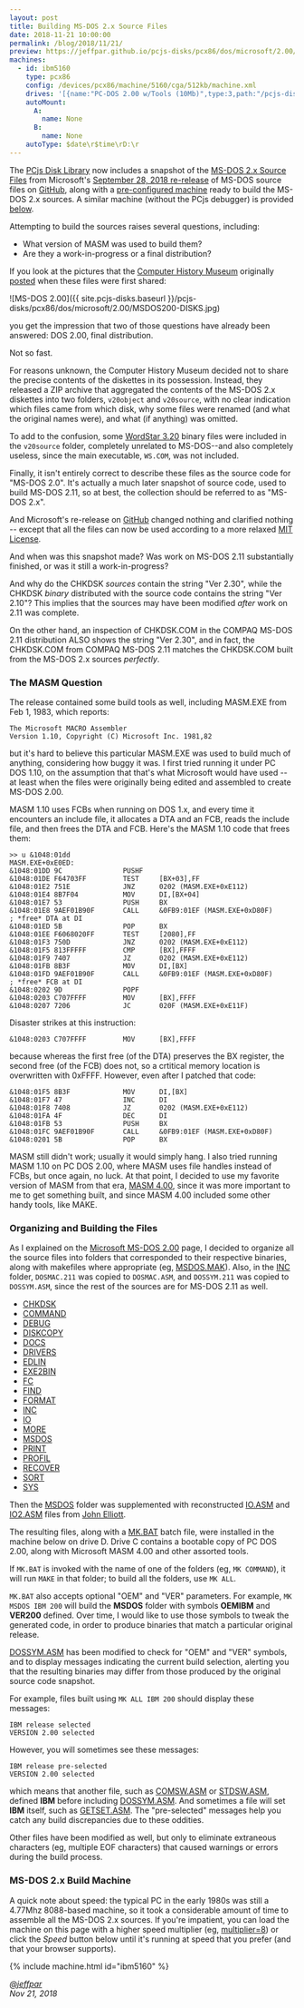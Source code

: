 ```yaml
---
layout: post
title: Building MS-DOS 2.x Source Files
date: 2018-11-21 10:00:00
permalink: /blog/2018/11/21/
preview: https://jeffpar.github.io/pcjs-disks/pcx86/dos/microsoft/2.00/MSDOS200-DISKS.jpg
machines:
  - id: ibm5160
    type: pcx86
    config: /devices/pcx86/machine/5160/cga/512kb/machine.xml
    drives: '[{name:"PC-DOS 2.00 w/Tools (10Mb)",type:3,path:"/pcjs-disks/pcx86/drives/10mb/PCDOS200-C400.json"},{name:"MS-DOS 2.x Source (10Mb)",type:3,path:"/pcjs-disks/pcx86/dos/microsoft/2.00/MSDOS2X-SRC.json"}]'
    autoMount:
      A:
        name: None
      B:
        name: None
    autoType: $date\r$time\rD:\r
---
```


The [PCjs Disk Library](/disks/pcx86/) now includes a snapshot of the [MS-DOS 2.x Source Files](/disks/pcx86/dos/microsoft/2.00/)
from Microsoft's [September 28, 2018 re-release](https://blogs.msdn.microsoft.com/commandline/2018/09/28/re-open-sourcing-ms-dos-1-25-and-2-0/)
of MS-DOS source files on [GitHub](https://github.com/microsoft/ms-dos), along with a
[pre-configured machine](/disks/pcx86/dos/microsoft/2.00/#ms-dos-2x-build-machine) ready to build the MS-DOS 2.x sources.
A similar machine (without the PCjs debugger) is provided [below](#ms-dos-2x-build-machine).

Attempting to build the sources raises several questions, including:

- What version of MASM was used to build them?
- Are they a work-in-progress or a final distribution?

If you look at the pictures that the [Computer History Museum](http://www.computerhistory.org/) originally
[posted](http://www.computerhistory.org/atchm/microsoft-ms-dos-early-source-code/) when these files were first shared:

![MS-DOS 2.00]({{ site.pcjs-disks.baseurl }}/pcjs-disks/pcx86/dos/microsoft/2.00/MSDOS200-DISKS.jpg)

you get the impression that two of those questions have already been answered: DOS 2.00, final distribution.

Not so fast.

For reasons unknown, the Computer History Museum decided not to share the precise contents of the diskettes in
its possession.  Instead, they released a ZIP archive that aggregated the contents of the MS-DOS 2.x diskettes into
two folders, `v20object` and `v20source`, with no clear indication which files came from which disk, why some files
were renamed (and what the original names were), and what (if anything) was omitted.

To add to the confusion, some [WordStar 3.20](/disks/pcx86/apps/other/wordstar/3.20/) binary files were included in the
`v20source` folder, completely unrelated to MS-DOS--and also completely useless, since the main executable, `WS.COM`, was not
included.

Finally, it isn't entirely correct to describe these files as the source code for "MS-DOS 2.0".  It's actually a much later
snapshot of source code, used to build MS-DOS 2.11, so at best, the collection should be referred to as "MS-DOS 2.x".

And Microsoft's re-release on [GitHub](https://github.com/microsoft/ms-dos) changed nothing and clarified nothing -- except
that all the files can now be used according to a more relaxed [MIT License](https://en.wikipedia.org/wiki/MIT_License).

And when was this snapshot made?  Was work on MS-DOS 2.11 substantially finished, or was it still a work-in-progress?

And why do the CHKDSK *sources* contain the string "Ver 2.30", while the CHKDSK *binary* distributed with the source
code contains the string "Ver 2.10"?  This implies that the sources may have been modified *after* work on 2.11 was complete.

On the other hand, an inspection of CHKDSK.COM in the COMPAQ MS-DOS 2.11 distribution ALSO shows the string "Ver 2.30",
and in fact, the CHKDSK.COM from COMPAQ MS-DOS 2.11 matches the CHKDSK.COM built from the MS-DOS 2.x sources *perfectly*.

### The MASM Question

The release contained some build tools as well, including MASM.EXE from Feb 1, 1983, which reports:

    The Microsoft MACRO Assembler
    Version 1.10, Copyright (C) Microsoft Inc. 1981,82

but it's hard to believe this particular MASM.EXE was used to build much of anything, considering how buggy it was.
I first tried running it under PC DOS 1.10, on the assumption that that's what Microsoft would have used -- at least
when the files were originally being edited and assembled to create MS-DOS 2.00.

MASM 1.10 uses FCBs when running on DOS 1.x, and every time it encounters an include file, it allocates a DTA and an
FCB, reads the include file, and then frees the DTA and FCB.  Here's the MASM 1.10 code that frees them:

    >> u &1048:01dd
    MASM.EXE+0xE0ED:
    &1048:01DD 9C               PUSHF   
    &1048:01DE F64703FF         TEST     [BX+03],FF
    &1048:01E2 751E             JNZ      0202 (MASM.EXE+0xE112)
    &1048:01E4 8B7F04           MOV      DI,[BX+04]
    &1048:01E7 53               PUSH     BX
    &1048:01E8 9AEF01B90F       CALL     &0FB9:01EF (MASM.EXE+0xD80F)       ; *free* DTA at DI
    &1048:01ED 5B               POP      BX
    &1048:01EE F6068020FF       TEST     [2080],FF
    &1048:01F3 750D             JNZ      0202 (MASM.EXE+0xE112)
    &1048:01F5 813FFFFF         CMP      [BX],FFFF
    &1048:01F9 7407             JZ       0202 (MASM.EXE+0xE112)
    &1048:01FB 8B3F             MOV      DI,[BX]
    &1048:01FD 9AEF01B90F       CALL     &0FB9:01EF (MASM.EXE+0xD80F)       ; *free* FCB at DI
    &1048:0202 9D               POPF    
    &1048:0203 C707FFFF         MOV      [BX],FFFF
    &1048:0207 7206             JC       020F (MASM.EXE+0xE11F)

Disaster strikes at this instruction:

    &1048:0203 C707FFFF         MOV      [BX],FFFF

because whereas the first free (of the DTA) preserves the BX register, the second free (of the FCB) does not, so a
crtitical memory location is overwritten with 0xFFFF.  However, even after I patched that code:

    &1048:01F5 8B3F             MOV      DI,[BX]
    &1048:01F7 47               INC      DI
    &1048:01F8 7408             JZ       0202 (MASM.EXE+0xE112)
    &1048:01FA 4F               DEC      DI
    &1048:01FB 53               PUSH     BX
    &1048:01FC 9AEF01B90F       CALL     &0FB9:01EF (MASM.EXE+0xD80F)
    &1048:0201 5B               POP      BX

MASM still didn't work; usually it would simply hang.  I also tried running MASM 1.10 on PC DOS 2.00, where MASM
uses file handles instead of FCBs, but once again, no luck.  At that point, I decided to use my favorite version of
MASM from that era, [MASM 4.00](/disks/pcx86/tools/microsoft/masm/4.00/), since it was more important to me to get
something built, and since MASM 4.00 included some other handy tools, like MAKE.

### Organizing and Building the Files

As I explained on the [Microsoft MS-DOS 2.00](/disks/pcx86/dos/microsoft/2.00/) page, I decided to organize all
the source files into folders that corresponded to their respective binaries, along with makefiles where appropriate
(eg, [MSDOS.MAK](https://github.com/jeffpar/pcjs-disks/blob/master/pcx86/dos/microsoft/2.00/src/MSDOS/MSDOS.MAK)).
Also, in the [INC](https://github.com/jeffpar/pcjs-disks/tree/master/pcx86/dos/microsoft/2.00/src/INC) folder,
`DOSMAC.211` was copied to `DOSMAC.ASM`, and `DOSSYM.211` was copied to `DOSSYM.ASM`, since the rest of the sources
are for MS-DOS 2.11 as well.

- [CHKDSK](https://github.com/jeffpar/pcjs-disks/tree/master/pcx86/dos/microsoft/2.00/src/CHKDSK)
- [COMMAND](https://github.com/jeffpar/pcjs-disks/tree/master/pcx86/dos/microsoft/2.00/src/COMMAND)
- [DEBUG](https://github.com/jeffpar/pcjs-disks/tree/master/pcx86/dos/microsoft/2.00/src/DEBUG)
- [DISKCOPY](https://github.com/jeffpar/pcjs-disks/tree/master/pcx86/dos/microsoft/2.00/src/DISKCOPY)
- [DOCS](https://github.com/jeffpar/pcjs-disks/tree/master/pcx86/dos/microsoft/2.00/src/DOCS)
- [DRIVERS](https://github.com/jeffpar/pcjs-disks/tree/master/pcx86/dos/microsoft/2.00/src/DRIVERS)
- [EDLIN](https://github.com/jeffpar/pcjs-disks/tree/master/pcx86/dos/microsoft/2.00/src/EDLIN)
- [EXE2BIN](https://github.com/jeffpar/pcjs-disks/tree/master/pcx86/dos/microsoft/2.00/src/EXE2BIN)
- [FC](https://github.com/jeffpar/pcjs-disks/tree/master/pcx86/dos/microsoft/2.00/src/FC)
- [FIND](https://github.com/jeffpar/pcjs-disks/tree/master/pcx86/dos/microsoft/2.00/src/FIND)
- [FORMAT](https://github.com/jeffpar/pcjs-disks/tree/master/pcx86/dos/microsoft/2.00/src/FORMAT)
- [INC](https://github.com/jeffpar/pcjs-disks/tree/master/pcx86/dos/microsoft/2.00/src/INC)
- [IO](https://github.com/jeffpar/pcjs-disks/tree/master/pcx86/dos/microsoft/2.00/src/IO)
- [MORE](https://github.com/jeffpar/pcjs-disks/tree/master/pcx86/dos/microsoft/2.00/src/MORE)
- [MSDOS](https://github.com/jeffpar/pcjs-disks/tree/master/pcx86/dos/microsoft/2.00/src/MSDOS)
- [PRINT](https://github.com/jeffpar/pcjs-disks/tree/master/pcx86/dos/microsoft/2.00/src/PRINT)
- [PROFIL](https://github.com/jeffpar/pcjs-disks/tree/master/pcx86/dos/microsoft/2.00/src/PROFIL)
- [RECOVER](https://github.com/jeffpar/pcjs-disks/tree/master/pcx86/dos/microsoft/2.00/src/RECOVER)
- [SORT](https://github.com/jeffpar/pcjs-disks/tree/master/pcx86/dos/microsoft/2.00/src/SORT)
- [SYS](https://github.com/jeffpar/pcjs-disks/tree/master/pcx86/dos/microsoft/2.00/src/SYS)

Then the [MSDOS](https://github.com/jeffpar/pcjs-disks/tree/master/pcx86/dos/microsoft/2.00/src/MSDOS)
folder was supplemented with reconstructed
[IO.ASM](https://jeffpar.github.io/pcjs-disks/pcx86/dos/microsoft/2.00/src/MSDOS/IO.ASM) and
[IO2.ASM](https://jeffpar.github.io/pcjs-disks/pcx86/dos/microsoft/2.00/src/MSDOS/IO2.ASM) files from
[John Elliott](http://www.seasip.info/DOS/).

The resulting files, along with a [MK.BAT](https://github.com/jeffpar/pcjs-disks/blob/master/pcx86/dos/microsoft/2.00/src/MK.BAT)
batch file, were installed in the machine below on drive D.  Drive C contains a bootable copy of PC DOS 2.00, along with
Microsoft MASM 4.00 and other assorted tools.

If `MK.BAT` is invoked with the name of one of the folders (eg, `MK COMMAND`), it will run `MAKE` in that
folder; to build all the folders, use `MK ALL`.

`MK.BAT` also accepts optional "OEM" and "VER" parameters.  For example, `MK MSDOS IBM 200` will build the **MSDOS**
folder with symbols **OEMIBM** and **VER200** defined.  Over time, I would like to use those symbols to
tweak the generated code, in order to produce binaries that match a particular original release.

[DOSSYM.ASM](https://github.com/jeffpar/pcjs-disks/tree/master/pcx86/dos/microsoft/2.00/src/INC/DOSSYM.ASM) has been
modified to check for "OEM" and "VER" symbols, and to display messages indicating the current build selection, alerting
you that the resulting binaries may differ from those produced by the original source code snapshot.

For example, files built using `MK ALL IBM 200` should display these messages:

    IBM release selected 
    VERSION 2.00 selected 

However, you will sometimes see these messages:

    IBM release pre-selected 
    VERSION 2.00 selected 

which means that another file, such as
[COMSW.ASM](https://github.com/jeffpar/pcjs-disks/tree/master/pcx86/dos/microsoft/2.00/src/COMMAND/COMSW.ASM) or
[STDSW.ASM](https://github.com/jeffpar/pcjs-disks/tree/master/pcx86/dos/microsoft/2.00/src/MSDOS/STDSW.ASM),
defined **IBM** before including
[DOSSYM.ASM](https://github.com/jeffpar/pcjs-disks/tree/master/pcx86/dos/microsoft/2.00/src/INC/DOSSYM.ASM).
And sometimes a file will set **IBM** itself, such as
[GETSET.ASM](https://github.com/jeffpar/pcjs-disks/tree/master/pcx86/dos/microsoft/2.00/src/MSDOS/GETSET.ASM).
The "pre-selected" messages help you catch any build discrepancies due to these oddities.

Other files have been modified as well, but only to eliminate extraneous characters (eg, multiple EOF characters)
that caused warnings or errors during the build process.

### MS-DOS 2.x Build Machine

A quick note about speed: the typical PC in the early 1980s was still a 4.77Mhz 8088-based machine, so it took
a considerable amount of time to assemble all the MS-DOS 2.x sources.  If you're impatient, you can load the machine
on this page with a higher speed multiplier (eg, [multiplier=8](https://www.pcjs.org/blog/2018/11/21/?multiplier=8))
or click the *Speed* button below until it's running at speed that you prefer (and that your browser supports).

{% include machine.html id="ibm5160" %}

*[@jeffpar](https://jeffpar.com)*  
*Nov 21, 2018*
